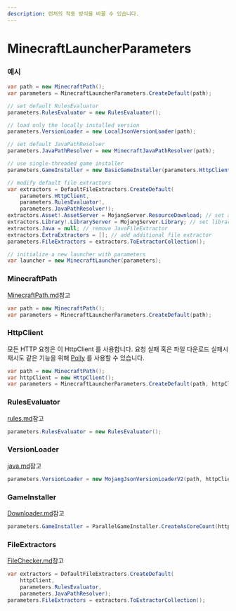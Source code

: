 ```yaml
---
description: 런처의 작동 방식을 바꿀 수 있습니다.
---
```


# MinecraftLauncherParameters

### 예시

```csharp
var path = new MinecraftPath();
var parameters = MinecraftLauncherParameters.CreateDefault(path);

// set default RulesEvaluator
parameters.RulesEvaluator = new RulesEvaluator();

// load only the locally installed version 
parameters.VersionLoader = new LocalJsonVersionLoader(path);

// set default JavaPathResolver
parameters.JavaPathResolver = new MinecraftJavaPathResolver(path);

// use single-threaded game installer
parameters.GameInstaller = new BasicGameInstaller(parameters.HttpClient);

// modify default file extractors
var extractors = DefaultFileExtractors.CreateDefault(
    parameters.HttpClient, 
    parameters.RulesEvaluator!, 
    parameters.JavaPathResolver!);
extractors.Asset!.AssetServer = MojangServer.ResourceDownload; // set asset download server
extractors.Library!.LibraryServer = MojangServer.Library; // set library download server
extractors.Java = null; // remove JavaFileExtractor
extractors.ExtraExtractors = []; // add additional file extractor
parameters.FileExtractors = extractors.ToExtractorCollection();

// initialize a new launcher with parameters
var launcher = new MinecraftLauncher(parameters);
```

### MinecraftPath

[MinecraftPath.md](../getting-started/MinecraftPath.md "mention")참고

```csharp
var path = new MinecraftPath();
var parameters = MinecraftLauncherParameters.CreateDefault(path);
```

### HttpClient

모든 HTTP 요청은 이 HttpClient 를 사용합니다. 요청 실패 혹은 파일 다운로드 실패시 재시도 같은 기능을 위해 [Polly](https://github.com/App-vNext/Polly) 를 사용할 수 있습니다.

```csharp
var path = new MinecraftPath();
var httpClient = new HttpClient();
var parameters = MinecraftLauncherParameters.CreateDefault(path, httpClient);
```

### RulesEvaluator

[rules.md](rules.md "mention")참고

```csharp
parameters.RulesEvaluator = new RulesEvaluator();
```

### VersionLoader

[java.md](java.md "mention")참고

```csharp
parameters.VersionLoader = new MojangJsonVersionLoaderV2(path, httpClient);
```

### GameInstaller

[Downloader.md](Downloader.md "mention")참고

```csharp
parameters.GameInstaller = ParallelGameInstaller.CreateAsCoreCount(httpClient);
```

### FileExtractors

[FileChecker.md](FileChecker.md "mention")참고

```csharp
var extractors = DefaultFileExtractors.CreateDefault(
    httpClient, 
    parameters.RulesEvaluator, 
    parameters.JavaPathResolver);
parameters.FileExtractors = extractors.ToExtractorCollection();
```
